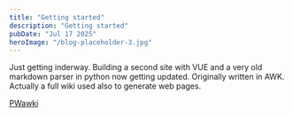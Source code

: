 ```yaml
---
title: "Getting started"
description: "Getting started"
pubDate: "Jul 17 2025"
heroImage: "/blog-placeholder-3.jpg"
---
```


Just getting inderway.
Building a second site with VUE and a very
old markdown parser in python now getting updated.
Originally written in AWK. Actually a full wiki
used also to generate web pages.

[PWawki](https://github.com/gwyncm/PWawki)
